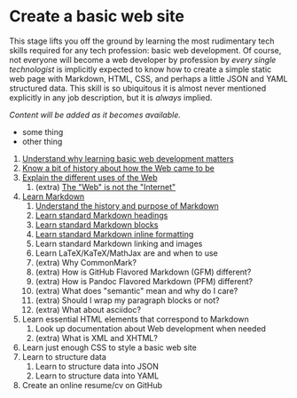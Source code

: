 # Create a basic web site

This stage lifts you off the ground by learning the most rudimentary tech skills required for any tech profession: basic web development. Of course, not everyone will become a web developer by profession by *every single technologist* is implicitly expected to know how to create a simple static web page with Markdown, HTML, CSS, and perhaps a little JSON and YAML structured data. This skill is so ubiquitous it is almost never mentioned explicitly in any job description, but it is *always* implied.

*Content will be added as it becomes available.*

- some thing
- other thing

1. [Understand why learning basic web development matters](https://youtu.be/BAyzGgA89M8)
1. [Know a bit of history about how the Web came to be](https://youtu.be/j8oZbDVyOsY)
1. [Explain the different uses of the Web](https://youtu.be/ewEckjH3oT0)
    1. (extra) [The "Web" is not the "Internet"](https://youtu.be/Zz7-YBW4RpY)
1. [Learn Markdown](https://youtu.be/qR5cBFXuVJ8)
    1. [Understand the history and purpose of Markdown](https://youtu.be/NVCmzg6XFgQ)
    1. [Learn standard Markdown headings](https://youtu.be/tsI_o1JQLUY)
    1. [Learn standard Markdown blocks](https://youtu.be/FhlhwH0MnhY)
    1. [Learn standard Markdown inline formatting](https://youtu.be/1oKmW7xgzVE)
    1. Learn standard Markdown linking and images
    1. Learn LaTeX/KaTeX/MathJax are and when to use
    1. (extra) Why CommonMark?
    1. (extra) How is GitHub Flavored Markdown (GFM) different?
    1. (extra) How is Pandoc Flavored Markdown (PFM) different?
    1. (extra) What does "semantic" mean and why do I care?
    1. (extra) Should I wrap my paragraph blocks or not?
    1. (extra) What about asciidoc?
1. Learn essential HTML elements that correspond to Markdown
    1. Look up documentation about Web development when needed
    1. (extra) What is XML and XHTML?
1. Learn just enough CSS to style a basic web site
1. Learn to structure data
    1. Learn to structure data into JSON
    1. Learn to structure data into YAML
1. Create an online resume/cv on GitHub
